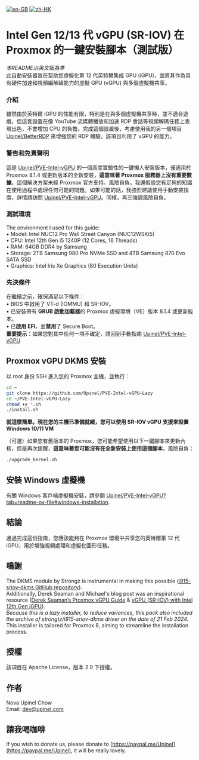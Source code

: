 [![en-GB](https://img.shields.io/badge/lang-en--gb-green.svg)](https://github.com/Upinel/PVE-Intel-vGPU-Lazy/blob/main/README.md)
[![zh-HK](https://img.shields.io/badge/lang-zh--hk-blue.svg)](https://github.com/Upinel/PVE-Intel-vGPU-Lazy/blob/main/README.zh-hk.md)
# Intel Gen 12/13 代 vGPU (SR-IOV) 在 Proxmox 的一鍵安裝腳本（測試版）
*本README以英文版為準*  
此自動安裝器旨在幫助您虛擬化第 12 代英特爾集成 GPU (iGPU)，並將其作為具有硬件加速和視頻編解碼能力的虛擬 GPU (vGPU) 與多個虛擬機共享。

### 介紹

雖然由於英特爾 iGPU 的性能有限，特別是在與多個虛擬機共享時，並不適合遊戲，但這套設置在像 YouTube 流媒體播放和加速 RDP 會話等視頻解碼任務上表現出色，不會增加 CPU 的負擔。完成這個設置後，考慮使用我的另一個項目 [Upinel/BetterRDP](https://github.com/Upinel/BetterRDP) 來增強您的 RDP 體驗，該項目利用了 vGPU 的能力。

### 警告和免責聲明

這是 [Upinel/PVE-Intel-vGPU](https://github.com/Upinel/PVE-Intel-vGPU) 的一個高度實驗性的一鍵懶人安裝版本，僅適用於 Proxmox 8.1.4 或更新版本的全新安裝，**這意味著 Proxmox 服務器上沒有重要數據**。這個解決方案未經 Proxmox 官方支持。風險自負。我還假設您有足夠的知識在使用過程中處理任何可能的問題。如果可能的話，我強烈建議使用手動安裝指南，詳情請訪問 [Upinel/PVE-Intel-vGPU](https://github.com/Upinel/PVE-Intel-vGPU)。同樣，再三強調風險自負。

### 測試環境
The environment I used for this guide:  
• Model: Intel NUC12 Pro Wall Street Canyon (NUC12WSKi5)  
• CPU: Intel 12th Gen i5 1240P (12 Cores, 16 Threads)  
• RAM: 64GB DDR4 by Samsung  
• Storage: 2TB Samsung 980 Pro NVMe SSD and 4TB Samsung 870 Evo SATA SSD  
• Graphics: Intel Iris Xe Graphics (80 Execution Units)  

### 先決條件
在繼續之前，確保滿足以下條件：  
• BIOS 中啟用了 VT-d (IOMMU) 和 SR-IOV。  
• 已安裝帶有 **GRUB 啟動加載器**的 Proxmox 虛擬環境（VE）版本 8.1.4 或更新版本。  
• 已**啟用 EFI**，並**禁用**了 Secure Boot。  
**重要提示**：如果您對其中任何一項不確定，請回到手動指南 [Upinel/PVE-Intel-vGPU](https://github.com/Upinel/PVE-Intel-vGPU)

## Proxmox vGPU DKMS 安裝
以 root 身份 SSH 進入您的 Proxmox 主機，並執行： 
```bash
cd ~
git clone https://github.com/Upinel/PVE-Intel-vGPU-Lazy
cd ~/PVE-Intel-vGPU-Lazy
chmod +x *.sh
./install.sh
```
**就這麼簡單。現在您的主機已準備就緒，您可以使用 SR-IOV vGPU 支援來設置 Windows 10/11 VM**

（可選）如果您有舊版本的 Proxmox，您可能希望使用以下一鍵腳本來更新內核，但是再次提醒，**這意味著您可能沒有在全新安裝上使用這個腳本**，風險自負： 
```bash
./upgrade_kernel.sh
```

## 安裝 Windows 虛擬機
有關 Windows 客戶端虛擬機安裝，請參閱 [Upinel/PVE-Intel-vGPU?tab=readme-ov-file#windows-installation](https://github.com/Upinel/PVE-Intel-vGPU?tab=readme-ov-file#windows-installation).

## 結論

通過完成這份指南，您應該能夠在 Proxmox 環境中共享您的英特爾第 12 代 iGPU，用於增強視頻處理和虛擬化圖形任務。

## 鳴謝

The DKMS module by Strongz is instrumental in making this possible ([i915-sriov-dkms GitHub repository](https://github.com/strongtz/i915-sriov-dkms?ref=michaels-tinkerings)).  
Additionally, Derek Seaman and Michael's blog post was an inspirational resource ([Derek Seaman’s Proxmox vGPU Guide](https://www.derekseaman.com/2023/11/proxmox-ve-8-1-windows-11-vgpu-vt-d-passthrough-with-intel-alder-lake.html) & [vGPU (SR-IOV) with Intel 12th Gen iGPU](https://www.michaelstinkerings.org/gpu-virtualization-with-intel-12th-gen-igpu-uhd-730/)).  
*Because this is a lazy installer, to reduce variances, this pack also included the archive of strongtz/i915-sriov-dkms driver on the date of 21 Feb 2024.*  
This installer is tailored for Proxmox 8, aiming to streamline the installation process. 

## 授權
該項目在 Apache License，版本 2.0 下授權。

## 作者
Nova Upinel Chow  
Email: dev@upinel.com

## 請我喝咖啡
If you wish to donate us, please donate to [https://paypal.me/Upinel](https://paypal.me/Upinel), it will be really lovely.